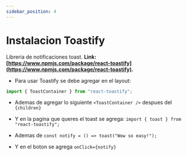 ```yaml
---
sidebar_position: 4
---
```


# Instalacion Toastify

Libreria de notificaciones toast. **Link: [https://www.npmjs.com/package/react-toastify](https://www.npmjs.com/package/react-toastify).**

- Para usar Toastify se debe agregar en el layout:

```javascript
import { ToastContainer } from "react-toastify";
```

- Ademas de agregar lo siguiente `<ToastContainer />` despues del `{children}`

- Y en la pagina que queres el toast se agrega: `import { toast } from "react-toastify";`
- Ademas de `const notify = () => toast("Wow so easy!");`

- Y en el boton se agrega `onClick={notify}`
